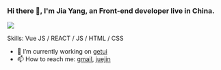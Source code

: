 ### Hi there 👋, I'm Jia Yang, an Front-end developer live in China.
![](https://arturssmirnovs.github.io/github-profile-readme-generator/images/banner.png)


Skills: Vue JS / REACT / JS / HTML / CSS

- 🔭 I’m currently working on [getui](https://www.getui.com/) 
- 📫 How to reach me: [gmail](mailto:yj960203only@gmail.com), [juejin](https://juejin.im/user/2823201589046471/posts) 